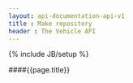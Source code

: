 ```yaml
---
layout: api-documentation-api-v1
title : Make repository
header : The Vehicle API
---
```

{% include JB/setup %}

####{{page.title}}


 
